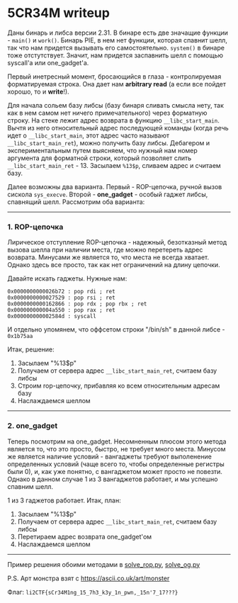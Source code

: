 # 5CR34M writeup
Даны бинарь и либса версии 2.31. В бинаре есть две значащие функции - `main()` и `work()`. Бинарь PIE, в нем нет функции, которая спавнит шелл, так что нам придется вызывать его самостоятельно. `system()` в бинаре тоже отстутствует. Значит, нам придется заспавнить шелл с помощью syscall'а или one_gadget'а.

Первый инетресный момент, бросающийся в глаза - контролируемая форматируемая строка. Она дает нам **arbitrary read** (а если все пойдет хорошо, то и **write**!).

Для начала сольем базу либсы (базу бинаря сливать смысла нету, так как в нем самом нет ничего примечательного) через форматную строку. На стеке лежит адрес возврата в функцию `__libc_start_main`. Вычтя из него относительный адрес последующей команды (когда речь идет о `__libc_start_main`, этот адрес часто называют `__libc_start_main_ret`), можно получить базу либсы. Дебагером и экспериментальным путем  выясняем, что нужный нам номер аргумента для форматной строки, который позволяет слить `__libc_start_main_ret` - 13. Засылаем `%13$p`, сливаем адрес и считаем базу.

Далее возможны два варианта. Первый - ROP-цепочка, ручной вызов сискола `sys_execve`. Второй - **one_gadget** - особый гаджет либсы, спавнящий шелл. Рассмотрим оба варианта:

---

### 1. ROP-цепочка

Лирическое отступление
ROP-цепочка - надежный, безотказный метод вызова шелла при наличии места, где можно перетереть адрес возврата. Минусами же является то, что места не всегда хватает. Однако здесь все просто, так как нет ограничений на длину цепочки.

Давайте искать гаджеты. Нужные нам:

```
0x0000000000026b72 : pop rdi ; ret
0x0000000000027529 : pop rsi ; ret
0x0000000000162866 : pop rdx ; pop rbx ; ret
0x000000000004a550 : pop rax ; ret
0x000000000002584d : syscall
```

И отдельно упомянем, что оффсетом строки "/bin/sh" в данной либсе - `0x1b75aa`

Итак, решение:
1. Засылаем "%13$p"
2. Получаем от сервера адрес `__libc_start_main_ret`, считаем базу либсы
3. Строим rop-цепочку, прибавляя ко всем относительным адресам базу
4. Наслаждаемся шеллом

---

### 2. one_gadget
Теперь посмотрим на one_gadget. Несомненным плюсом этого метода является то, что это просто, быстро, не требует много места. Минусом же является наличие условий - вангаджеты требуют выполенение определенных условий (чаще всего то, чтобы определенные регистры были 0), и, как уже понятно, с вангаджетом может просто не повезти. Однако в данном случае 1 из 3 вангаджетов работает, и мы успешно спавним шелл.

1 из 3 гаджетов работает. Итак, план:
1. Засылаем "%13$p"
2. Получаем от сервера адрес `__libc_start_main_ret`, считаем базу либсы
3. Перетираем адрес возврата one_gadget'ом
4. Наслаждаемся шеллом

---

Пример решения обоими методами в [solve_rop.py](solve_rop.py), [solve_og.py](solve_og.py)

P.S. Арт монстра взят с https://ascii.co.uk/art/monster

Флаг: `li2CTF{sCr34M1ng_15_7h3_k3y_1n_pwn,_15n'7_17???}`
